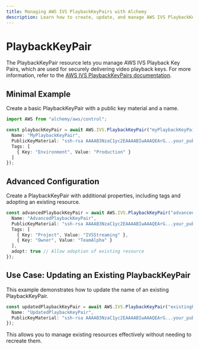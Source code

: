 ```yaml
---
title: Managing AWS IVS PlaybackKeyPairs with Alchemy
description: Learn how to create, update, and manage AWS IVS PlaybackKeyPairs using Alchemy Cloud Control.
---
```


# PlaybackKeyPair

The PlaybackKeyPair resource lets you manage AWS IVS Playback Key Pairs, which are used for securely delivering video playback keys. For more information, refer to the [AWS IVS PlaybackKeyPairs documentation](https://docs.aws.amazon.com/ivs/latest/userguide/).

## Minimal Example

Create a basic PlaybackKeyPair with a public key material and a name.

```ts
import AWS from "alchemy/aws/control";

const playbackKeyPair = await AWS.IVS.PlaybackKeyPair("myPlaybackKeyPair", {
  Name: "MyPlaybackKeyPair",
  PublicKeyMaterial: "ssh-rsa AAAAB3NzaC1yc2EAAAABIwAAAQEArG...your_public_key_here",
  Tags: [
    { Key: "Environment", Value: "Production" }
  ]
});
```

## Advanced Configuration

Create a PlaybackKeyPair with additional properties, including tags and adopting an existing resource.

```ts
const advancedPlaybackKeyPair = await AWS.IVS.PlaybackKeyPair("advancedPlaybackKeyPair", {
  Name: "AdvancedPlaybackKeyPair",
  PublicKeyMaterial: "ssh-rsa AAAAB3NzaC1yc2EAAAABIwAAAQEArG...your_public_key_here",
  Tags: [
    { Key: "Project", Value: "IVSStreaming" },
    { Key: "Owner", Value: "TeamAlpha" }
  ],
  adopt: true // Allow adoption of existing resource
});
```

## Use Case: Updating an Existing PlaybackKeyPair

This example demonstrates how to update the name of an existing PlaybackKeyPair.

```ts
const updatedPlaybackKeyPair = await AWS.IVS.PlaybackKeyPair("existingPlaybackKeyPair", {
  Name: "UpdatedPlaybackKeyPair",
  PublicKeyMaterial: "ssh-rsa AAAAB3NzaC1yc2EAAAABIwAAAQEArG...your_public_key_here"
});
```

This allows you to manage existing resources effectively without needing to recreate them.